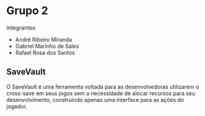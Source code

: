 # Grupo 2

Integrantes:
- André Ribeiro Miranda
- Gabriel Marinho de Sales
- Rafael Rosa dos Santos


## SaveVault

O SaveVault é uma ferramenta voltada para as desenvolvedoras utilizarem o cross-save em seus jogos sem a necessidade de alocar recursos para seu desenvolvimento, construindo apenas uma interface para as ações do jogador.
